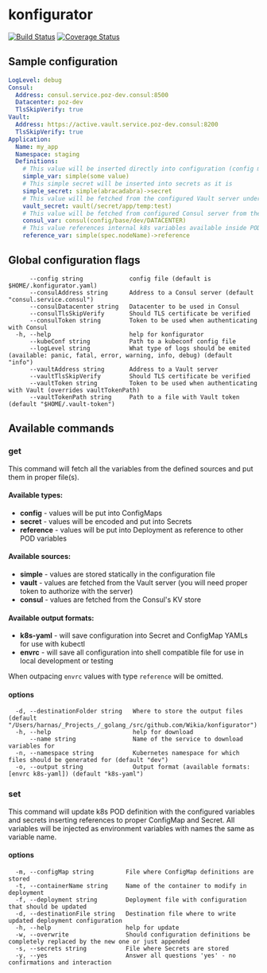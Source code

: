 # konfigurator 
[![Build Status](https://travis-ci.org/Wikia/konfigurator.svg?branch=master)](https://travis-ci.org/Wikia/konfigurator)
[![Coverage Status](https://coveralls.io/repos/github/Wikia/konfigurator/badge.svg?branch=master)](https://coveralls.io/github/Wikia/konfigurator?branch=master)

## Sample configuration

```yaml
LogLevel: debug
Consul:
  Address: consul.service.poz-dev.consul:8500
  Datacenter: poz-dev
  TlsSkipVerify: true
Vault:
  Address: https://active.vault.service.poz-dev.consul:8200
  TlsSkipVerify: true
Application:
  Name: my_app
  Namespace: staging
  Definitions:
    # This value will be inserted directly into configuration (config map destination is default for simple type)
    simple_var: simple(some value)
    # This simple secret will be inserted into secrets as it is
    simple_secret: simple(abracadabra)->secret
    # This value will be fetched from the configured Vault server under path "/secret/app/temp" under key "test" (secret is also default for vault type)
    vault_secret: vault(/secret/app/temp:test)
    # This value will be fetched from configured Consul server from the KV path "config/base/dev/DATACENTER"
    consul_var: consul(config/base/dev/DATACENTER)
    # This value references internal k8s variables available inside POD
    reference_var: simple(spec.nodeName)->reference
```

## Global configuration flags
```
      --config string             config file (default is $HOME/.konfigurator.yaml)
      --consulAddress string      Address to a Consul server (default "consul.service.consul")
      --consulDatacenter string   Datacenter to be used in Consul
      --consulTlsSkipVerify       Should TLS certificate be verified
      --consulToken string        Token to be used when authenticating with Consul
  -h, --help                      help for konfigurator
      --kubeConf string           Path to a kubeconf config file
      --logLevel string           What type of logs should be emited (available: panic, fatal, error, warning, info, debug) (default "info")
      --vaultAddress string       Address to a Vault server
      --vaultTlsSkipVerify        Should TLS certificate be verified
      --vaultToken string         Token to be used when authenticating with Vault (overrides vaultTokenPath)
      --vaultTokenPath string     Path to a file with Vault token (default "$HOME/.vault-token")
```

## Available commands

### get
This command will fetch all the variables from the defined sources and put them in proper file(s).
 
#### Available types:
* **config** - values will be put into ConfigMaps
* **secret** - values will be encoded and put into Secrets
* **reference** - values will be put into Deployment as reference to other POD variables

#### Available sources:
* **simple** - values are stored statically in the configuration file
* **vault** - values are fetched from the Vault server (you will need proper token to authorize with the server)
* **consul** - values are fetched from the Consul's KV store

#### Available output formats:
* **k8s-yaml** - will save configuration into Secret and ConfigMap YAMLs for use with kubectl
* **envrc** - will save all configuration into shell compatible file for use in local development or testing

When outpacing `envrc` values with type `reference` will be omitted.

#### options
```
  -d, --destinationFolder string   Where to store the output files (default "/Users/harnas/_Projects_/_golang_/src/github.com/Wikia/konfigurator")
  -h, --help                       help for download
      --name string                Name of the service to download variables for
  -n, --namespace string           Kubernetes namespace for which files should be generated for (default "dev")
  -o, --output string              Output format (available formats: [envrc k8s-yaml]) (default "k8s-yaml")
```
### set
This command will update k8s POD definition with the configured variables and secrets inserting references to proper ConfigMap and Secret.
All variables will be injected as environment variables with names the same as variable name.

#### options

```
  -m, --configMap string         File where ConfigMap definitions are stored
  -t, --containerName string     Name of the container to modify in deployment
  -f, --deployment string        Deployment file with configuration that should be updated
  -d, --destinationFile string   Destination file where to write updated deployment configuration
  -h, --help                     help for update
  -w, --overwrite                Should configuration definitions be completely replaced by the new one or just appended
  -s, --secrets string           File where Secrets are stored
  -y, --yes                      Answer all questions 'yes' - no confirmations and interaction
```
